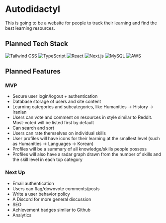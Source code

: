 # Autodidactyl

This is going to be a website for people to track their learning and find the best learning resources.

## Planned Tech Stack

![Tailwind CSS](https://img.shields.io/badge/Tailwind%20CSS-06B6D4.svg?style=for-the-badge&logo=Tailwind-CSS&logoColor=white)
![TypeScript](https://img.shields.io/badge/typescript-%23007ACC.svg?style=for-the-badge&logo=typescript&logoColor=white)
![React](https://img.shields.io/badge/react-%2320232a.svg?style=for-the-badge&logo=react&logoColor=%2361DAFB)
![Next.js](https://img.shields.io/badge/Next.js-000000.svg?style=for-the-badge&logo=nextdotjs&logoColor=white)
![MySQL](https://img.shields.io/badge/MySQL-4479A1.svg?style=for-the-badge&logo=MySQL&logoColor=white)
![AWS](https://img.shields.io/badge/Amazon%20AWS-232F3E.svg?style=for-the-badge&logo=Amazon-AWS&logoColor=white)

## Planned Features

### MVP

- Secure user login/logout + authentication
- Database storage of users and site content
- Learning categories and subcategories, like Humanities -> History -> Iranian
- Users can vote and comment on resources in style similar to Reddit. Most-voted will be listed first by default
- Can search and sort
- Users can rate themselves on individual skills
- User profiles will have icons for their learning at the smallest level (such as Humanities -> Languages -> Korean)
- Profiles will be a summary of all knowledge/skills people possess
- Profiles will also have a radar graph drawn from the number of skills and the skill level in each top category

### Next Up

- Email authentication
- Users can flag/downvote comments/posts
- Write a user behavior policy
- A Discord for more general discussion
- SEO
- Achievement badges similar to Github
- Analytics
